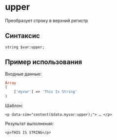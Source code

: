 # upper

Преобразует строку в верхний регистр

## **Синтаксис**

```text
string $var:upper;
```

## **Пример использования**

Входные данные:

```php
Array
(
    ['myvar'] => 'This Is String'
)
```

Шаблон:

```markup
<p data-sim="content($data.myvar:upper);"> … </p>
```

Результат выполнения:

```markup
<p>THIS IS STRING</p>
```

